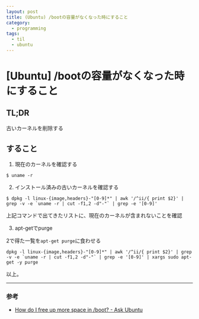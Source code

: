 ```yaml
---
layout: post
title: (Ubuntu) /bootの容量がなくなった時にすること
category:
  - programming
tags:
  - til
  - ubuntu
---
```


# [Ubuntu] /bootの容量がなくなった時にすること

## TL;DR

古いカーネルを削除する

## すること

1. 現在のカーネルを確認する

```shell
$ uname -r
```

2. インストール済みの古いカーネルを確認する

```shell
$ dpkg -l linux-{image,headers}-"[0-9]*" | awk '/^ii/{ print $2}' | grep -v -e `uname -r | cut -f1,2 -d"-"` | grep -e '[0-9]'
```

上記コマンドで出てきたリストに、現在のカーネルが含まれないことを確認

3. apt-getでpurge

2で得た一覧を`apt-get purge`に食わせる

```shell
dpkg -l linux-{image,headers}-"[0-9]*" | awk '/^ii/{ print $2}' | grep -v -e `uname -r | cut -f1,2 -d"-"` | grep -e '[0-9]' | xargs sudo apt-get -y purge
```

以上。

---
### 参考
- [How do I free up more space in /boot? - Ask Ubuntu](http://askubuntu.com/questions/89710/how-do-i-free-up-more-space-in-boot)



